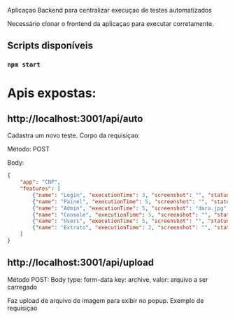 Aplicaçao Backend para centralizar execuçao de testes automatizados

Necessário clonar o frontend da aplicaçao para executar corretamente.

## Scripts disponíveis

### `npm start`

# Apis expostas:

## http://localhost:3001/api/auto

Cadastra um novo teste. Corpo da requisiçao:

Método: POST

Body:
```json
{
    "app": "CNP",
    "features": [
    	{"name": "Login", "executionTime": 3, "screenshot": "", "status": "fineshed", "log": ["botao login"]}, 
    	{"name": "Painel", "executionTime": 5, "screenshot": "", "status": "fineshed", "log": ["Saldo"]},
    	{"name": "Admin", "executionTime": 5, "screenshot": "dara.jpg", "status": "error", "log": ["Saldo"]},
    	{"name": "Console", "executionTime": 5, "screenshot": "", "status": "notprocessed", "log": ["Saldo"]},
    	{"name": "Users", "executionTime": 5, "screenshot": "", "status": "notprocessed", "log": ["Saldo"]}, 
    	{"name": "Extrato", "executionTime": 2, "screenshot": "", "status": "notprocessed", "log": ["pdf"]}
    ]
}
```

## http://localhost:3001/api/upload

Método POST:
Body type: form-data
key: archive, valor: arquivo a ser carregado

Faz upload de arquivo de imagem para exibir no popup. Exemplo de requisiçao
